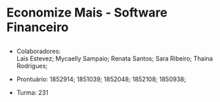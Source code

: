 # Economize Mais - Software Financeiro

##

- Colaboradores:                       
                  Lais Estevez; 
                  Mycaelly Sampaio;
                  Renata Santos;
                  Sara Ribeiro;
                  Thaina Rodrigues;


 - Prontuário: 
                   1852914;
                   1851039;
                   1852048;
                   1852108;
                   1850938;

- Turma:           231

